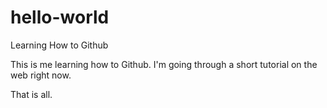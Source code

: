 # hello-world
Learning How to Github

This is me learning how to Github.
I'm going through a short tutorial on the web right now.

That is all.
